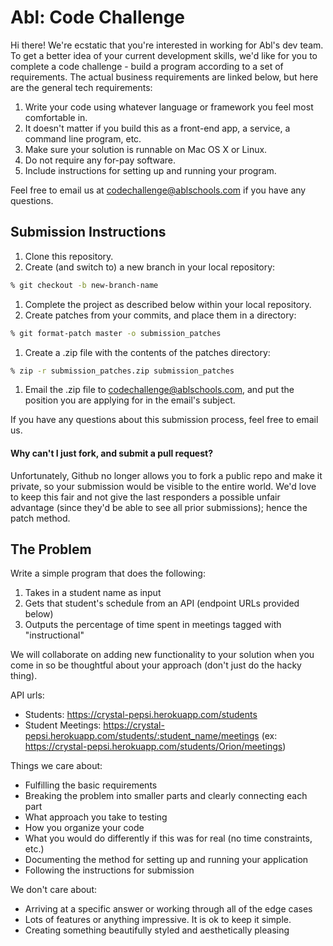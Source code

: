 Abl: Code Challenge
=================================

Hi there!  We're ecstatic that you're interested in working for Abl's dev team.  To get a better idea of your current development skills, we'd like for you to complete a code challenge - build a program according to a set of requirements.  The actual business requirements are linked below, but here are the general tech requirements:

1. Write your code using whatever language or framework you feel most comfortable in.
1. It doesn't matter if you build this as a front-end app, a service, a command line program, etc.
1. Make sure your solution is runnable on Mac OS X or Linux.
1. Do not require any for-pay software.
1. Include instructions for setting up and running your program.

Feel free to email us at [codechallenge@ablschools.com](codechallenge@ablschools.com) if you have any questions.

## Submission Instructions

1. Clone this repository.
1. Create (and switch to) a new branch in your local repository:

  ```bash
  % git checkout -b new-branch-name
  ```

1. Complete the project as described below within your local repository.
1. Create patches from your commits, and place them in a directory:

  ```bash
  % git format-patch master -o submission_patches
  ```

1. Create a .zip file with the contents of the patches directory:

  ```bash
  % zip -r submission_patches.zip submission_patches
  ```

1. Email the .zip file to [codechallenge@ablschools.com](codechallenge@ablschools.com), and put the position you are applying for in the email's subject.

If you have any questions about this submission process, feel free to email us.

#### Why can't I just fork, and submit a pull request?

Unfortunately, Github no longer allows you to fork a public repo and make it private, so your submission would be visible to the entire world.  We'd love to keep this fair and not give the last responders a possible unfair advantage (since they'd be able to see all prior submissions); hence the patch method.

## The Problem

Write a simple program that does the following:

1) Takes in a student name as input
2) Gets that student's schedule from an API (endpoint URLs provided below)
3) Outputs the percentage of time spent in meetings tagged with "instructional"

We will collaborate on adding new functionality to your solution when you come in so be thoughtful about your approach (don't just do the hacky thing).

API urls:

* Students: https://crystal-pepsi.herokuapp.com/students
* Student Meetings: https://crystal-pepsi.herokuapp.com/students/:student_name/meetings (ex: https://crystal-pepsi.herokuapp.com/students/Orion/meetings)

Things we care about:

* Fulfilling the basic requirements
* Breaking the problem into smaller parts and clearly connecting each part
* What approach you take to testing
* How you organize your code
* What you would do differently if this was for real (no time constraints, etc.)
* Documenting the method for setting up and running your application
* Following the instructions for submission

We don't care about:

* Arriving at a specific answer or working through all of the edge cases
* Lots of features or anything impressive.  It is ok to keep it simple.
* Creating something beautifully styled and aesthetically pleasing

